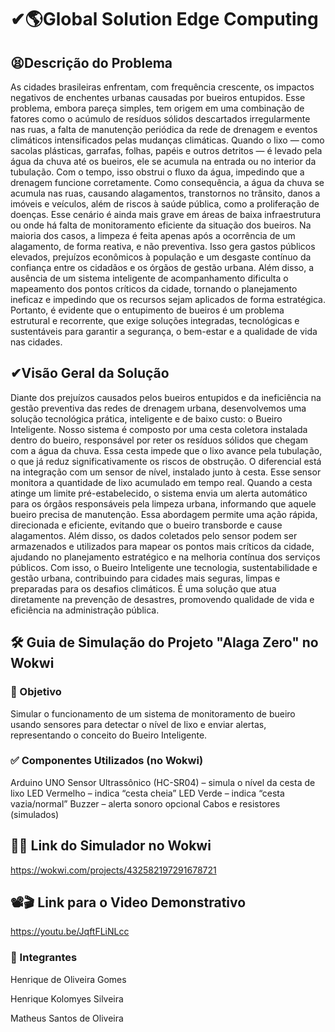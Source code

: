 # ✔🌎Global Solution Edge Computing
## 😫Descrição do Problema
As cidades brasileiras enfrentam, com frequência crescente, os impactos negativos de enchentes urbanas causadas por bueiros entupidos. Esse problema, embora pareça simples, tem origem em uma combinação de fatores como o acúmulo de resíduos sólidos descartados irregularmente nas ruas, a falta de manutenção periódica da rede de drenagem e eventos climáticos intensificados pelas mudanças climáticas.
Quando o lixo — como sacolas plásticas, garrafas, folhas, papéis e outros detritos — é levado pela água da chuva até os bueiros, ele se acumula na entrada ou no interior da tubulação. Com o tempo, isso obstrui o fluxo da água, impedindo que a drenagem funcione corretamente. Como consequência, a água da chuva se acumula nas ruas, causando alagamentos, transtornos no trânsito, danos a imóveis e veículos, além de riscos à saúde pública, como a proliferação de doenças.
Esse cenário é ainda mais grave em áreas de baixa infraestrutura ou onde há falta de monitoramento eficiente da situação dos bueiros. Na maioria dos casos, a limpeza é feita apenas após a ocorrência de um alagamento, de forma reativa, e não preventiva. Isso gera gastos públicos elevados, prejuízos econômicos à população e um desgaste contínuo da confiança entre os cidadãos e os órgãos de gestão urbana.
Além disso, a ausência de um sistema inteligente de acompanhamento dificulta o mapeamento dos pontos críticos da cidade, tornando o planejamento ineficaz e impedindo que os recursos sejam aplicados de forma estratégica.
Portanto, é evidente que o entupimento de bueiros é um problema estrutural e recorrente, que exige soluções integradas, tecnológicas e sustentáveis para garantir a segurança, o bem-estar e a qualidade de vida nas cidades.

## ✔Visão Geral da Solução
Diante dos prejuízos causados pelos bueiros entupidos e da ineficiência na gestão preventiva das redes de drenagem urbana, desenvolvemos uma solução tecnológica prática, inteligente e de baixo custo: o Bueiro Inteligente.
Nosso sistema é composto por uma cesta coletora instalada dentro do bueiro, responsável por reter os resíduos sólidos que chegam com a água da chuva. Essa cesta impede que o lixo avance pela tubulação, o que já reduz significativamente os riscos de obstrução.
O diferencial está na integração com um sensor de nível, instalado junto à cesta. Esse sensor monitora a quantidade de lixo acumulado em tempo real. Quando a cesta atinge um limite pré-estabelecido, o sistema envia um alerta automático para os órgãos responsáveis pela limpeza urbana, informando que aquele bueiro precisa de manutenção.
Essa abordagem permite uma ação rápida, direcionada e eficiente, evitando que o bueiro transborde e cause alagamentos. Além disso, os dados coletados pelo sensor podem ser armazenados e utilizados para mapear os pontos mais críticos da cidade, ajudando no planejamento estratégico e na melhoria contínua dos serviços públicos.
Com isso, o Bueiro Inteligente une tecnologia, sustentabilidade e gestão urbana, contribuindo para cidades mais seguras, limpas e preparadas para os desafios climáticos. É uma solução que atua diretamente na prevenção de desastres, promovendo qualidade de vida e eficiência na administração pública.

## 🛠️ Guia de Simulação do Projeto "Alaga Zero" no Wokwi
### 🎯 Objetivo
Simular o funcionamento de um sistema de monitoramento de bueiro usando sensores para detectar o nível de lixo e enviar alertas, representando o conceito do Bueiro Inteligente.

### ✅ Componentes Utilizados (no Wokwi)
Arduino UNO
Sensor Ultrassônico (HC-SR04) – simula o nível da cesta de lixo
LED Vermelho – indica “cesta cheia”
LED Verde – indica “cesta vazia/normal”
Buzzer – alerta sonoro opcional
Cabos e resistores (simulados)


## 💾📎 Link do Simulador no Wokwi
https://wokwi.com/projects/432582197291678721


## 📽🎬 Link para o Video Demonstrativo
https://youtu.be/JqftFLiNLcc


### 👥 Integrantes
Henrique de Oliveira Gomes

Henrique Kolomyes Silveira

Matheus Santos de Oliveira
